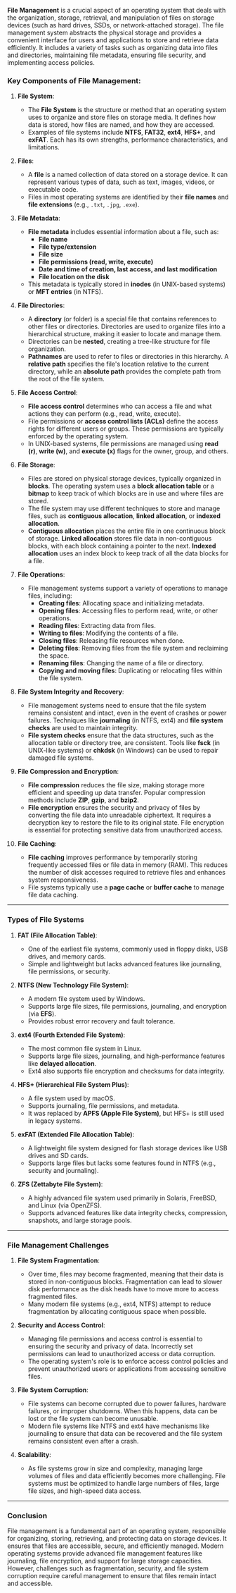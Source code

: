 **File Management** is a crucial aspect of an operating system that deals with the organization, storage, retrieval, and manipulation of files on storage devices (such as hard drives, SSDs, or network-attached storage). The file management system abstracts the physical storage and provides a convenient interface for users and applications to store and retrieve data efficiently. It includes a variety of tasks such as organizing data into files and directories, maintaining file metadata, ensuring file security, and implementing access policies.

### Key Components of File Management:

1. **File System**:
   - The **File System** is the structure or method that an operating system uses to organize and store files on storage media. It defines how data is stored, how files are named, and how they are accessed.
   - Examples of file systems include **NTFS**, **FAT32**, **ext4**, **HFS+**, and **exFAT**. Each has its own strengths, performance characteristics, and limitations.

2. **Files**:
   - A **file** is a named collection of data stored on a storage device. It can represent various types of data, such as text, images, videos, or executable code.
   - Files in most operating systems are identified by their **file names** and **file extensions** (e.g., `.txt`, `.jpg`, `.exe`).

3. **File Metadata**:
   - **File metadata** includes essential information about a file, such as:
     - **File name**
     - **File type/extension**
     - **File size**
     - **File permissions (read, write, execute)**
     - **Date and time of creation, last access, and last modification**
     - **File location on the disk**
   - This metadata is typically stored in **inodes** (in UNIX-based systems) or **MFT entries** (in NTFS).

4. **File Directories**:
   - A **directory** (or folder) is a special file that contains references to other files or directories. Directories are used to organize files into a hierarchical structure, making it easier to locate and manage them.
   - Directories can be **nested**, creating a tree-like structure for file organization.
   - **Pathnames** are used to refer to files or directories in this hierarchy. A **relative path** specifies the file's location relative to the current directory, while an **absolute path** provides the complete path from the root of the file system.

5. **File Access Control**:
   - **File access control** determines who can access a file and what actions they can perform (e.g., read, write, execute).
   - File permissions or **access control lists (ACLs)** define the access rights for different users or groups. These permissions are typically enforced by the operating system.
   - In UNIX-based systems, file permissions are managed using **read (r)**, **write (w)**, and **execute (x)** flags for the owner, group, and others.

6. **File Storage**:
   - Files are stored on physical storage devices, typically organized in **blocks**. The operating system uses a **block allocation table** or a **bitmap** to keep track of which blocks are in use and where files are stored.
   - The file system may use different techniques to store and manage files, such as **contiguous allocation**, **linked allocation**, or **indexed allocation**.
   - **Contiguous allocation** places the entire file in one continuous block of storage. **Linked allocation** stores file data in non-contiguous blocks, with each block containing a pointer to the next. **Indexed allocation** uses an index block to keep track of all the data blocks for a file.

7. **File Operations**:
   - File management systems support a variety of operations to manage files, including:
     - **Creating files**: Allocating space and initializing metadata.
     - **Opening files**: Accessing files to perform read, write, or other operations.
     - **Reading files**: Extracting data from files.
     - **Writing to files**: Modifying the contents of a file.
     - **Closing files**: Releasing file resources when done.
     - **Deleting files**: Removing files from the file system and reclaiming the space.
     - **Renaming files**: Changing the name of a file or directory.
     - **Copying and moving files**: Duplicating or relocating files within the file system.

8. **File System Integrity and Recovery**:
   - File management systems need to ensure that the file system remains consistent and intact, even in the event of crashes or power failures. Techniques like **journaling** (in NTFS, ext4) and **file system checks** are used to maintain integrity.
   - **File system checks** ensure that the data structures, such as the allocation table or directory tree, are consistent. Tools like **fsck** (in UNIX-like systems) or **chkdsk** (in Windows) can be used to repair damaged file systems.

9. **File Compression and Encryption**:
   - **File compression** reduces the file size, making storage more efficient and speeding up data transfer. Popular compression methods include **ZIP**, **gzip**, and **bzip2**.
   - **File encryption** ensures the security and privacy of files by converting the file data into unreadable ciphertext. It requires a decryption key to restore the file to its original state. File encryption is essential for protecting sensitive data from unauthorized access.

10. **File Caching**:
    - **File caching** improves performance by temporarily storing frequently accessed files or file data in memory (RAM). This reduces the number of disk accesses required to retrieve files and enhances system responsiveness.
    - File systems typically use a **page cache** or **buffer cache** to manage file data caching.

---

### Types of File Systems

1. **FAT (File Allocation Table)**:
   - One of the earliest file systems, commonly used in floppy disks, USB drives, and memory cards.
   - Simple and lightweight but lacks advanced features like journaling, file permissions, or security.

2. **NTFS (New Technology File System)**:
   - A modern file system used by Windows.
   - Supports large file sizes, file permissions, journaling, and encryption (via **EFS**).
   - Provides robust error recovery and fault tolerance.

3. **ext4 (Fourth Extended File System)**:
   - The most common file system in Linux.
   - Supports large file sizes, journaling, and high-performance features like **delayed allocation**.
   - Ext4 also supports file encryption and checksums for data integrity.

4. **HFS+ (Hierarchical File System Plus)**:
   - A file system used by macOS.
   - Supports journaling, file permissions, and metadata.
   - It was replaced by **APFS (Apple File System)**, but HFS+ is still used in legacy systems.

5. **exFAT (Extended File Allocation Table)**:
   - A lightweight file system designed for flash storage devices like USB drives and SD cards.
   - Supports large files but lacks some features found in NTFS (e.g., security and journaling).

6. **ZFS (Zettabyte File System)**:
   - A highly advanced file system used primarily in Solaris, FreeBSD, and Linux (via OpenZFS).
   - Supports advanced features like data integrity checks, compression, snapshots, and large storage pools.
   
---

### File Management Challenges

1. **File System Fragmentation**:
   - Over time, files may become fragmented, meaning that their data is stored in non-contiguous blocks. Fragmentation can lead to slower disk performance as the disk heads have to move more to access fragmented files.
   - Many modern file systems (e.g., ext4, NTFS) attempt to reduce fragmentation by allocating contiguous space when possible.

2. **Security and Access Control**:
   - Managing file permissions and access control is essential to ensuring the security and privacy of data. Incorrectly set permissions can lead to unauthorized access or data corruption.
   - The operating system's role is to enforce access control policies and prevent unauthorized users or applications from accessing sensitive files.

3. **File System Corruption**:
   - File systems can become corrupted due to power failures, hardware failures, or improper shutdowns. When this happens, data can be lost or the file system can become unusable.
   - Modern file systems like NTFS and ext4 have mechanisms like journaling to ensure that data can be recovered and the file system remains consistent even after a crash.

4. **Scalability**:
   - As file systems grow in size and complexity, managing large volumes of files and data efficiently becomes more challenging. File systems must be optimized to handle large numbers of files, large file sizes, and high-speed data access.

---

### Conclusion

File management is a fundamental part of an operating system, responsible for organizing, storing, retrieving, and protecting data on storage devices. It ensures that files are accessible, secure, and efficiently managed. Modern operating systems provide advanced file management features like journaling, file encryption, and support for large storage capacities. However, challenges such as fragmentation, security, and file system corruption require careful management to ensure that files remain intact and accessible.
